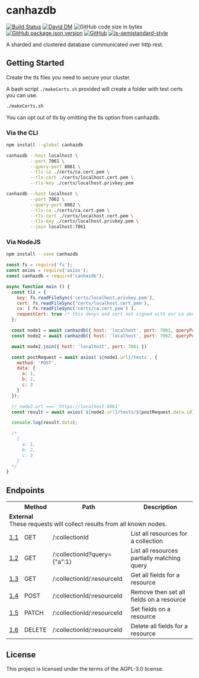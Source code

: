 # canhazdb
[![Build Status](https://travis-ci.org/markwylde/canhazdb.svg?branch=master)](https://travis-ci.org/markwylde/canhazdb)
[![David DM](https://david-dm.org/markwylde/canhazdb.svg)](https://david-dm.org/markwylde/canhazdb)
![GitHub code size in bytes](https://img.shields.io/github/languages/code-size/markwylde/canhazdb)
[![GitHub package.json version](https://img.shields.io/github/package-json/v/markwylde/canhazdb)](https://github.com/markwylde/canhazdb/blob/master/package.json)
[![GitHub](https://img.shields.io/github/license/markwylde/canhazdb)](https://github.com/markwylde/canhazdb/blob/master/LICENSE)
[![js-semistandard-style](https://img.shields.io/badge/code%20style-semistandard-brightgreen.svg?style=flat-square)](https://github.com/standard/semistandard)

A sharded and clustered database communicated over http rest.

## Getting Started
Create the tls files you need to secure your cluster.

A bash script `./makeCerts.sh` provided will create a folder with test certs you can use.

```bash
./makeCerts.sh
```

You can opt out of tls by omitting the tls option from canhazdb.

### Via the CLI
```bash
npm install --global canhazdb
```

```bash
canhazdb --host localhost \
         --port 7061 \
         --query-port 8061 \
         --tls-ca ./certs/ca.cert.pem \
         --tls-cert ./certs/localhost.cert.pem \
         --tls-key ./certs/localhost.privkey.pem

canhazdb --host localhost \
         --port 7062 \
         --query-port 8062 \
         --tls-ca ./certs/ca.cert.pem \
         --tls-cert ./certs/localhost.cert.pem \
         --tls-key ./certs/localhost.privkey.pem \
         --join localhost:7061
```

### Via NodeJS
```bash
npm install --save canhazdb
```

```javascript
const fs = require('fs');
const axios = require('axios');
const canhazdb = require('canhazdb');

async function main () {
  const tls = {
    key: fs.readFileSync('certs/localhost.privkey.pem'),
    cert: fs.readFileSync('certs/localhost.cert.pem'),
    ca: [ fs.readFileSync('certs/ca.cert.pem') ],
    requestCert: true /* this denys and cert not signed with our ca above */
  };

  const node1 = await canhazdb({ host: 'localhost', port: 7061, queryPort: 8061, tls })
  const node2 = await canhazdb({ host: 'localhost', port: 7062, queryPort: 8062, tls })

  await node2.join({ host: 'localhost', port: 7061 })

  const postRequest = await axios(`${node1.url}/tests`, {
    method: 'POST',
    data: {
      a: 1,
      b: 2,
      c: 3
    }
  });

  // node2.url === 'https://localhost:8061'
  const result = await axios(`${node2.url}/tests/${postRequest.data.id}`);

  console.log(result.data);

  /*
    {
      a: 1,
      b: 2,
      c: 3
    }
  */
}
```

## Endpoints

<table>
  <tr>
    <th></th>
    <th>Method</th>
    <th>Path</th>
    <th>Description</th>
  </tr>
  <tr>
    <td colspan=4>
      <strong>External</strong></br>
      These requests will collect results from all known nodes.
    </td>
  </tr>
  <tr>
    <td><a href="https://www.github.com/markwylde/canhazdb">1.1</a></td>
    <td>GET</td>
    <td>/:collectionId</td>
    <td>List all resources for a collection</td>
  </tr>
  <tr>
    <td><a href="https://www.github.com/markwylde/canhazdb">1.2</a></td>
    <td>GET</td>
    <td>/:collectionId?query={"a":1}</td>
    <td>List all resources partially matching query</td>
  </tr>
  <tr>
    <td><a href="https://www.github.com/markwylde/canhazdb">1.3</a></td>
    <td>GET</td>
    <td>/:collectionId/:resourceId</td>
    <td>Get all fields for a resource</td>
  </tr>
  <tr>
    <td><a href="https://www.github.com/markwylde/canhazdb">1.4</a></td>
    <td>POST</td>
    <td>/:collectionId/:resourceId</td>
    <td>Remove then set all fields on a resource</td>
  </tr>
  <tr>
    <td><a href="https://www.github.com/markwylde/canhazdb">1.5</a></td>
    <td>PATCH</td>
    <td>/:collectionId/:resourceId</td>
    <td>Set fields on a resource</td>
  </tr>
  <tr>
    <td><a href="https://www.github.com/markwylde/canhazdb">1.6</a></td>
    <td>DELETE</td>
    <td>/:collectionId/:resourceId</td>
    <td>Delete all fields for a resource</td>
  </tr>
</table>

## License
This project is licensed under the terms of the AGPL-3.0 license.